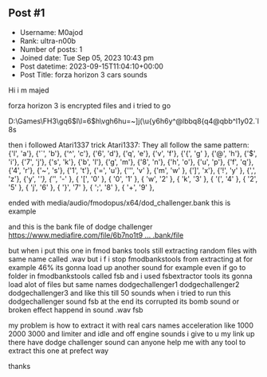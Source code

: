 ## Post #1
- Username: M0ajod
- Rank: ultra-n00b
- Number of posts: 1
- Joined date: Tue Sep 05, 2023 10:43 pm
- Post datetime: 2023-09-15T11:04:10+00:00
- Post Title: forza horizon 3 cars sounds

Hi i m majed

forza horizon 3 is encrypted files and i tried to go

D:\Games\FH3\gq6$l\l=6$h\vgh6hu=~\]j(\u{y6h6y^@lbbq8{q4@qbb^l1y02.`l8s

then i followed Atari1337 trick
Atari1337: They all follow the same pattern: {'l', 'a'}, {'`', 'b'}, {'^', 'c'}, {'6', 'd'}, {'q', 'e'}, {'v', 'f'}, {'{', 'g' }, {'@', 'h'}, {'$', 'i'}, {'7', 'j'}, {'s', 'k'}, {'b', 'l'}, {'g', 'm'}, {'8', 'n'}, {'h', 'o'}, {'u', 'p'}, {'f', 'q'}, {'4', 'r'}, {'~', 's'}, {'1', 't'}, {'=', 'u'}, {''', 'v' }, {'m', 'w' }, {']', 'x'}, {'!', 'y' }, {',', 'z'}, {'y', '_'}, {'_', '-' }, { '[', '0' }, { '0', '1' }, { 'w', '2' }, { 'k', '3' }, { '(', '4' }, { '2', '5' }, { 'j', '6' }, { '}', '7' }, { ';', '8' }, { '+', '9' },

ended with media/audio/fmodopus/x64/dod_challenger.bank this is example

and this is the bank file of dodge challenger [https://www.mediafire.com/file/6b7no1t9 ... .bank/file](https://www.mediafire.com/file/6b7no1t9xpw4rpg/pg_dod_challengerhellcat_15.bank/file)

but when i put this one in fmod banks tools still extracting random files with same name called .wav
but i f i stop fmodbankstools from extracting at for example 46% its gonna load up another sound for example
even if go to folder in fmodbankstools called fsb and i used fsbextractor tools its gonna load alot of files but same names dodgechallenger1
dodgechallenger2
dodgechallenger3 and like this till 50 sounds
when i tried to run this dodgechallenger sound fsb at the end its corrupted its bomb sound or broken effect happend in sound .wav fsb

my problem is how to extract it with real cars names acceleration like 1000 2000 3000 and limiter and idle and off engine sounds i give to u my link up there have dodge challenger sound can anyone help me with any tool to extract this one at prefect way

thanks
